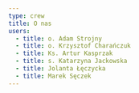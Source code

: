 ```yaml
---
type: crew
title: O nas
users:
  - title: o. Adam Strojny
  - title: o. Krzysztof Charańczuk
  - title: Ks. Artur Kasprzak
  - title: s. Katarzyna Jackowska
  - title: Jolanta Łęczycka
  - title: Marek Sęczek
---
```


